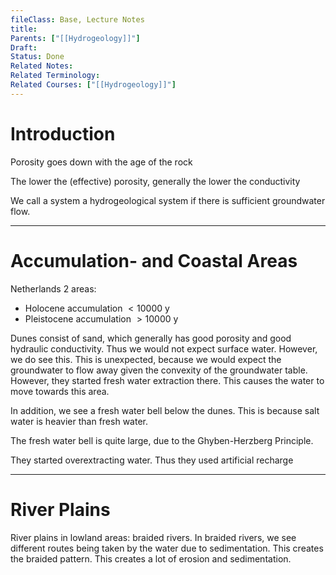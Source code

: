 ```yaml
---
fileClass: Base, Lecture Notes
title: 
Parents: ["[[Hydrogeology]]"]
Draft: 
Status: Done
Related Notes: 
Related Terminology: 
Related Courses: ["[[Hydrogeology]]"]
---
```

# Introduction
Porosity goes down with the age of the rock

The lower the (effective) porosity, generally the lower the conductivity

We call a system a hydrogeological system if there is sufficient groundwater flow. 

---
# Accumulation- and Coastal Areas
Netherlands 2 areas:
- Holocene accumulation $\lt 10000$ y
- Pleistocene accumulation $\gt 10000$ y

Dunes consist of sand, which generally has good porosity and good hydraulic conductivity. Thus we would not expect surface water. However, we do see this. This is unexpected, because we would expect the groundwater to flow away given the convexity of the groundwater table. However, they started fresh water extraction there. This causes the water to move towards this area. 

In addition, we see a fresh water bell below the dunes. This is because salt water is heavier than fresh water. 

The fresh water bell is quite large, due to the Ghyben-Herzberg Principle.

They started overextracting water. Thus they used artificial recharge

---
# River Plains
River plains in lowland areas: braided rivers. In braided rivers, we see different routes being taken by the water due to sedimentation. This creates the braided pattern. This creates a lot of erosion and sedimentation. 